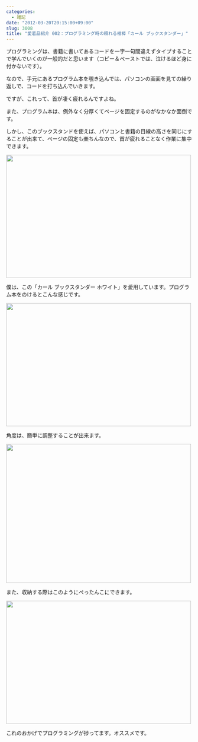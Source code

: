 ```yaml
---
categories:
  - 雑記
date: "2012-03-20T20:15:00+09:00"
slug: 3008
title: "愛着品紹介 002：プログラミング時の頼れる相棒「カール ブックスタンダー」"
---
```


プログラミングは、書籍に書いてあるコードを一字一句間違えずタイプすることで学んでいくのが一般的だと思います（コピー＆ペーストでは、泣けるほど身に付かないです）。

なので、手元にあるプログラム本を覗き込んでは、パソコンの画面を見ての繰り返しで、コードを打ち込んでいきます。

ですが、これって、首が凄く疲れるんですよね。

また、プログラム本は、例外なく分厚くてページを固定するのがなかなか面倒です。

しかし、このブックスタンドを使えば、パソコンと書籍の目線の高さを同じにすることが出来て、ページの固定も楽ちんなので、首が疲れることなく作業に集中できます。

<img alt="" src="/images/2012/03/3008_1.jpg" width="500" height="332">

僕は、この「カール ブックスタンダー ホワイト」を愛用しています。プログラム本をのけるとこんな感じです。

<img alt="" src="/images/2012/03/3008_2.jpg" width="500" height="332">

角度は、簡単に調整することが出来ます。

<img alt="" src="/images/2012/03/3008_3.jpg" width="500" height="375">

また、収納する際はこのようにぺったんこにできます。

<img alt="" src="/images/2012/03/3008_4.jpg" width="500" height="332">

これのおかげでプログラミングが捗ってます。オススメです。

<amazon id="B001A1V9R6" title="カール ブックスタンダー NO.820 ブラック NO.820-K ブラック" src="https://images-na.ssl-images-amazon.com/images/I/51gi9TOCKoL._SL160_.jpg">
